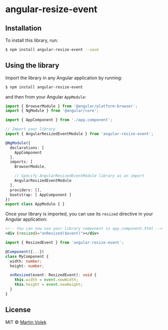 # angular-resize-event

## Installation

To install this library, run:

```bash
$ npm install angular-resize-event --save
```

## Using the library

Import the library in any Angular application by running:

```bash
$ npm install angular-resize-event
```

and then from your Angular `AppModule`:

```typescript
import { BrowserModule } from '@angular/platform-browser';
import { NgModule } from '@angular/core';

import { AppComponent } from './app.component';

// Import your library
import { AngularResizedEventModule } from 'angular-resize-event';

@NgModule({
  declarations: [
    AppComponent
  ],
  imports: [
    BrowserModule,

    // Specify AngularResizedEventModule library as an import
    AngularResizedEventModule
  ],
  providers: [],
  bootstrap: [ AppComponent ]
})
export class AppModule { }
```

Once your library is imported, you can use its `resized` directive in your Angular application:

```xml
<!-- You can now use your library component in app.component.html -->
<div (resized)="onResized($event)"></div>
```

```typescript
import { ResizedEvent } from 'angular-resize-event';

@Component({...})
class MyComponent {
  width: number;
  height: number;

  onResized(event: ResizedEvent): void {
    this.width = event.newWidth;
    this.height = event.newHeight;
  }
}
```

## License

MIT © [Martin Volek](mailto:martin@vdolek.cz)
